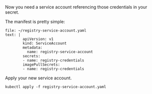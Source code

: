 


Now you need a service account referencing those credentials in your secret. 

The manifest is pretty simple:
```editor:append-lines-to-file
file: ~/registry-service-account.yaml
text: |
        apiVersion: v1
        kind: ServiceAccount
        metadata:
          name: registry-service-account
        secrets:
        - name: registry-credentials
        imagePullSecrets:
        - name: registry-credentials
```

Apply your new service account.
```execute-1
kubectl apply -f registry-service-account.yaml
``` 